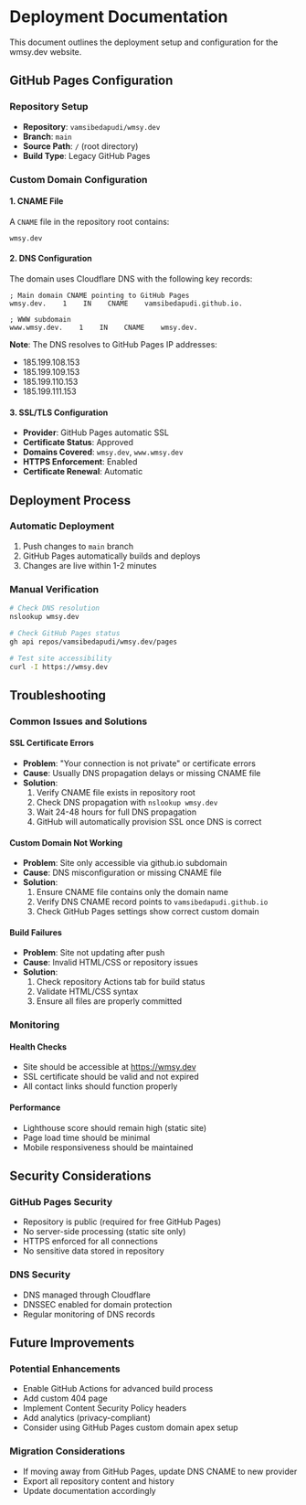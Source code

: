 # Deployment Documentation

This document outlines the deployment setup and configuration for the wmsy.dev website.

## GitHub Pages Configuration

### Repository Setup
- **Repository**: `vamsibedapudi/wmsy.dev`
- **Branch**: `main`
- **Source Path**: `/` (root directory)
- **Build Type**: Legacy GitHub Pages

### Custom Domain Configuration

#### 1. CNAME File
A `CNAME` file in the repository root contains:
```
wmsy.dev
```

#### 2. DNS Configuration
The domain uses Cloudflare DNS with the following key records:

```dns
; Main domain CNAME pointing to GitHub Pages
wmsy.dev.    1    IN    CNAME    vamsibedapudi.github.io.

; WWW subdomain
www.wmsy.dev.    1    IN    CNAME    wmsy.dev.
```

**Note**: The DNS resolves to GitHub Pages IP addresses:
- 185.199.108.153
- 185.199.109.153
- 185.199.110.153
- 185.199.111.153

#### 3. SSL/TLS Configuration
- **Provider**: GitHub Pages automatic SSL
- **Certificate Status**: Approved
- **Domains Covered**: `wmsy.dev`, `www.wmsy.dev`
- **HTTPS Enforcement**: Enabled
- **Certificate Renewal**: Automatic

## Deployment Process

### Automatic Deployment
1. Push changes to `main` branch
2. GitHub Pages automatically builds and deploys
3. Changes are live within 1-2 minutes

### Manual Verification
```bash
# Check DNS resolution
nslookup wmsy.dev

# Check GitHub Pages status
gh api repos/vamsibedapudi/wmsy.dev/pages

# Test site accessibility
curl -I https://wmsy.dev
```

## Troubleshooting

### Common Issues and Solutions

#### SSL Certificate Errors
- **Problem**: "Your connection is not private" or certificate errors
- **Cause**: Usually DNS propagation delays or missing CNAME file
- **Solution**: 
  1. Verify CNAME file exists in repository root
  2. Check DNS propagation with `nslookup wmsy.dev`
  3. Wait 24-48 hours for full DNS propagation
  4. GitHub will automatically provision SSL once DNS is correct

#### Custom Domain Not Working
- **Problem**: Site only accessible via github.io subdomain
- **Cause**: DNS misconfiguration or missing CNAME file
- **Solution**:
  1. Ensure CNAME file contains only the domain name
  2. Verify DNS CNAME record points to `vamsibedapudi.github.io`
  3. Check GitHub Pages settings show correct custom domain

#### Build Failures
- **Problem**: Site not updating after push
- **Cause**: Invalid HTML/CSS or repository issues
- **Solution**:
  1. Check repository Actions tab for build status
  2. Validate HTML/CSS syntax
  3. Ensure all files are properly committed

### Monitoring

#### Health Checks
- Site should be accessible at https://wmsy.dev
- SSL certificate should be valid and not expired
- All contact links should function properly

#### Performance
- Lighthouse score should remain high (static site)
- Page load time should be minimal
- Mobile responsiveness should be maintained

## Security Considerations

### GitHub Pages Security
- Repository is public (required for free GitHub Pages)
- No server-side processing (static site only)
- HTTPS enforced for all connections
- No sensitive data stored in repository

### DNS Security
- DNS managed through Cloudflare
- DNSSEC enabled for domain protection
- Regular monitoring of DNS records

## Future Improvements

### Potential Enhancements
- Enable GitHub Actions for advanced build process
- Add custom 404 page
- Implement Content Security Policy headers
- Add analytics (privacy-compliant)
- Consider using GitHub Pages custom domain apex setup

### Migration Considerations
- If moving away from GitHub Pages, update DNS CNAME to new provider
- Export all repository content and history
- Update documentation accordingly